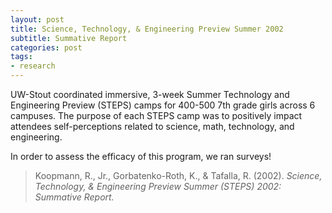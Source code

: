 ```yaml
---
layout: post
title: Science, Technology, & Engineering Preview Summer 2002
subtitle: Summative Report
categories: post
tags:
- research
---
```


UW-Stout coordinated immersive, 3-week Summer Technology and Engineering Preview (STEPS) camps for 400-500 7th grade girls across 6 campuses. The purpose of each STEPS camp was to positively impact attendees self-perceptions related to science, math, technology, and engineering.

In order to assess the efficacy of this program, we ran surveys!

> Koopmann, R., Jr., Gorbatenko-Roth, K., & Tafalla, R. (2002). _Science, Technology, & Engineering Preview Summer (STEPS) 2002: Summative Report._
